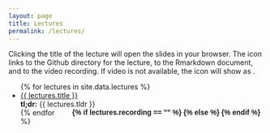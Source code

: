 ```yaml
---
layout: page
title: Lectures
permalink: /lectures/
---
```


Clicking the title of the lecture will open the slides in your browser. The icon <i class="fab fa-github"></i> links to the Github directory for the lecture, <i class="fab fa-r-project"></i> to the Rmarkdown document, and <i class="fas fa-video"></i> to the video recording. If video is not available, the icon will show as <i class="fas fa-video-slash"></i>. 

<!-- 
If possible, would like to have html slides stored locally rather than linking to GitHub
--> 

<ul id="archive">
{% for lectures in site.data.lectures %}
      <li class="archiveposturl">
        <span><a href="{{ site.url }}/{{ lectures.dirname }}/{{ lectures.filename }}.html">{{ lectures.title }}</a></span><br>
<span class = "postlower">
<strong>tl;dr:</strong> {{ lectures.tldr }}</span>
<strong style="font-size:100%; font-family: 'Titillium Web', sans-serif; float:right; padding-right: .5em">
	<a href="https://github.com/{{ site.githubdir}}/tree/master/{{ lectures.dirname }}"><i class="fab fa-github"></i></a>&nbsp;&nbsp;
<a href="https://github.com/{{ site.githubdir}}/tree/master/{{ lectures.dirname }}/{{ lectures.filename}}.Rmd"><i class="fab fa-r-project"></i></a>&nbsp;&nbsp;
{% if lectures.recording == "" %}
<i class="fas fa-video-slash"></i>
{% else %}
<a href="{{lectures.recording}}"><i class="fas fa-video"></i></a>
{% endif %}

</strong> 
      </li>
{% endfor %}
</ul>

